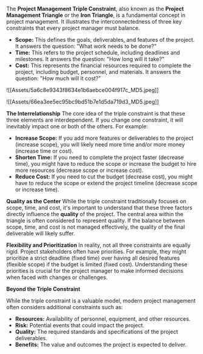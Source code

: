 The **Project Management Triple Constraint**, also known as the **Project Management Triangle** or the **Iron Triangle**, is a fundamental concept in project management. It illustrates the interconnectedness of three key constraints that every project manager must balance.
- **Scope:** This defines the goals, deliverables, and features of the project. It answers the question: "What work needs to be done?"
- **Time:** This refers to the project schedule, including deadlines and milestones. It answers the question: "How long will it take?"  
- **Cost:** This represents the financial resources required to complete the project, including budget, personnel, and materials. It answers the question: "How much will it cost?"

![[Assets/5a6c8e9343f8634e1b6aebce004f917c_MD5.jpeg]]


![[Assets/66ea3ee5ec95bc9bd51b7e1d5da719d3_MD5.jpeg]]


**The Interrelationship**
The core idea of the triple constraint is that these three elements are interdependent. If you change one constraint, it will inevitably impact one or both of the others. For example:
- **Increase Scope:** If you add more features or deliverables to the project (increase scope), you will likely need more time and/or more money (increase time or cost).
- **Shorten Time:** If you need to complete the project faster (decrease time), you might have to reduce the scope or increase the budget to hire more resources (decrease scope or increase cost).
- **Reduce Cost:** If you need to cut the budget (decrease cost), you might have to reduce the scope or extend the project timeline (decrease scope or increase time).

**Quality as the Center**
While the triple constraint traditionally focuses on scope, time, and cost, it's important to understand that these three factors directly influence the **quality** of the project. The central area within the triangle is often considered to represent quality. If the balance between scope, time, and cost is not managed effectively, the quality of the final deliverable will likely suffer.

**Flexibility and Prioritization**
In reality, not all three constraints are equally rigid. Project stakeholders often have priorities. For example, they might prioritize a strict deadline (fixed time) over having all desired features (flexible scope) if the budget is limited (fixed cost). Understanding these priorities is crucial for the project manager to make informed decisions when faced with changes or challenges.

**Beyond the Triple Constraint**

While the triple constraint is a valuable model, modern project management often considers additional constraints such as:
- **Resources:** Availability of personnel, equipment, and other resources.  
- **Risk:** Potential events that could impact the project.
- **Quality:** The required standards and specifications of the project deliverables.
- **Benefits:** The value and outcomes the project is expected to deliver.
